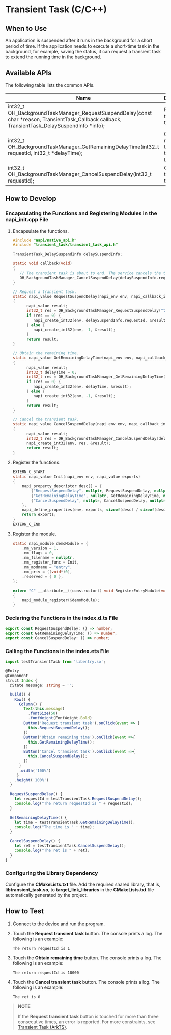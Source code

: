 # Transient Task (C/C++)

## When to Use

An application is suspended after it runs in the background for a short period of time. If the application needs to execute a short-time task in the background, for example, saving the status, it can request a transient task to extend the running time in the background.

## Available APIs

The following table lists the common APIs.


| Name| Description|
| -------- | -------- |
| int32_t OH_BackgroundTaskManager_RequestSuspendDelay(const char *reason, TransientTask_Callback callback, TransientTask_DelaySuspendInfo *info); | Requests a transient task.|
| int32_t OH_BackgroundTaskManager_GetRemainingDelayTime(int32_t requestId, int32_t *delayTime); | Obtains the remaining time of a transient task.|
| int32_t OH_BackgroundTaskManager_CancelSuspendDelay(int32_t requestId); | Cancels a transient task.|

## How to Develop

### Encapsulating the Functions and Registering Modules in the napi_init.cpp File

1. Encapsulate the functions.

   ```C
   #include "napi/native_api.h"
   #include "transient_task/transient_task_api.h"

   TransientTask_DelaySuspendInfo delaySuspendInfo;

   static void callback(void)
   {
      // The transient task is about to end. The service cancels the transient task here.
      OH_BackgroundTaskManager_CancelSuspendDelay(delaySuspendInfo.requestId);
   }

   // Request a transient task.
   static napi_value RequestSuspendDelay(napi_env env, napi_callback_info info)
   {
         napi_value result;
         int32_t res = OH_BackgroundTaskManager_RequestSuspendDelay("test", callback, &delaySuspendInfo);
         if (res == 0) {
            napi_create_int32(env, delaySuspendInfo.requestId, &result);
         } else {
            napi_create_int32(env, -1, &result);
         }
         return result;
   }

   // Obtain the remaining time.
   static napi_value GetRemainingDelayTime(napi_env env, napi_callback_info info)
   {
         napi_value result;
         int32_t delayTime = 0;
         int32_t res = OH_BackgroundTaskManager_GetRemainingDelayTime(delaySuspendInfo.requestId, &delayTime);
         if (res == 0) {
            napi_create_int32(env, delayTime, &result);
         } else {
            napi_create_int32(env, -1, &result);
         }
         return result;
   }

   // Cancel the transient task.
   static napi_value CancelSuspendDelay(napi_env env, napi_callback_info info)
   {
         napi_value result;
         int32_t res = OH_BackgroundTaskManager_CancelSuspendDelay(delaySuspendInfo.requestId);
         napi_create_int32(env, res, &result);
         return result;
   }

   ```

2. Register the functions.

   ```C
   EXTERN_C_START
   static napi_value Init(napi_env env, napi_value exports)
   {
       napi_property_descriptor desc[] = {
           {"RequestSuspendDelay", nullptr, RequestSuspendDelay, nullptr, nullptr, nullptr, napi_default, nullptr},
           {"GetRemainingDelayTime", nullptr, GetRemainingDelayTime, nullptr, nullptr, nullptr, napi_default, nullptr},
           {"CancelSuspendDelay", nullptr, CancelSuspendDelay, nullptr, nullptr, nullptr, napi_default, nullptr},
       };
       napi_define_properties(env, exports, sizeof(desc) / sizeof(desc[0]), desc);
       return exports;
   }
   EXTERN_C_END
   ```

3. Register the module.

   ```C
   static napi_module demoModule = {
       .nm_version = 1,
       .nm_flags = 0,
       .nm_filename = nullptr,
       .nm_register_func = Init,
       .nm_modname = "entry",
       .nm_priv = ((void*)0),
       .reserved = { 0 },
   };

   extern "C" __attribute__((constructor)) void RegisterEntryModule(void)
   {
       napi_module_register(&demoModule);
   }
   ```

### Declaring the Functions in the index.d.ts File

   ```ts
   export const RequestSuspendDelay: () => number;
   export const GetRemainingDelayTime: () => number;
   export const CancelSuspendDelay: () => number;
   ```

### Calling the Functions in the index.ets File

   ```ts
   import testTransientTask from 'libentry.so';

   @Entry
   @Component
   struct Index {
     @State message: string = '';

     build() {
       Row() {
         Column() {
           Text(this.message)
             .fontSize(50)
             .fontWeight(FontWeight.Bold)
           Button('Request transient task').onClick(event => {
             this.RequestSuspendDelay();
           })
           Button('Obtain remaining time').onClick(event =>{
             this.GetRemainingDelayTime();
           })
           Button('Cancel transient task').onClick(event =>{
             this.CancelSuspendDelay();
           })
         }
         .width('100%')
        }
       .height('100%')
     }

     RequestSuspendDelay() {
       let requestId = testTransientTask.RequestSuspendDelay();
       console.log("The return requestId is " + requestId);
     }

     GetRemainingDelayTime() {
       let time = testTransientTask.GetRemainingDelayTime();
       console.log("The time is " + time);
     }

     CancelSuspendDelay() {
       let ret = testTransientTask.CancelSuspendDelay();
       console.log("The ret is " + ret);
     }
   }

   ```

### Configuring the Library Dependency

Configure the **CMakeLists.txt** file. Add the required shared library, that is, **libtransient_task.so**, to **target_link_libraries** in the **CMakeLists.txt** file automatically generated by the project.

## How to Test

1. Connect to the device and run the program.

2. Touch the **Request transient task** button. The console prints a log. The following is an example:

   ```
   The return requestId is 1
   ```

3. Touch the **Obtain remaining time** button. The console prints a log. The following is an example:

   ```
   The return requestId is 18000
   ```
4. Touch the **Cancel transient task** button. The console prints a log. The following is an example:

   ```
   The ret is 0
   ```
> **NOTE**
>
>If the **Request transient task** button is touched for more than three consecutive times, an error is reported. For more constraints, see [Transient Task (ArkTS)](transient-task.md#constraints).
